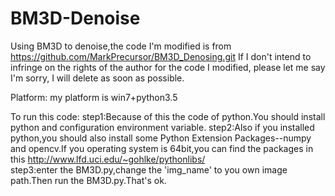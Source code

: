 # BM3D-Denoise
Using BM3D to denoise,the code I'm modified is from https://github.com/MarkPrecursor/BM3D_Denosing.git
If I don't intend to infringe on the rights of the author for the code I modified, please let me say I'm sorry, I will delete as soon as possible.


Platform:
	my platform is win7+python3.5


To run this code:
  	step1:Because of this the code of python.You should install python and configuration environment variable.
  	step2:Also if you installed python,you should also install some Python Extension Packages--numpy and opencv.If you operating system is 64bit,you can find the packages in this http://www.lfd.uci.edu/~gohlke/pythonlibs/  
  	step3:enter the BM3D.py,change the 'img_name' to you own image path.Then run the BM3D.py.That's ok.
